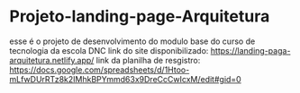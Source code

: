 # Projeto-landing-page-Arquitetura
esse é o projeto de desenvolvimento do modulo base do curso de tecnologia da escola DNC
link do site disponibilizado: https://landing-paga-arquitetura.netlify.app/
link da planilha de resgistro: https://docs.google.com/spreadsheets/d/1Htoo-mLfwDUrRTz8k2IMhkBPYmmd63x9DreCcCwIcxM/edit#gid=0

